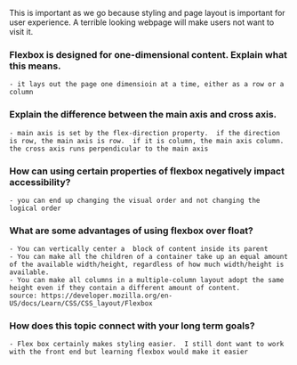 
This is important as we go because styling and page layout is important for user experience.  A terrible looking webpage will make users not want to visit it.

### Flexbox is designed for one-dimensional content. Explain what this means.
    - it lays out the page one dimensioin at a time, either as a row or a column
### Explain the difference between the main axis and cross axis.
    - main axis is set by the flex-direction property.  if the direction is row, the main axis is row.  if it is column, the main axis column.  the cross axis runs perpendicular to the main axis
### How can using certain properties of flexbox negatively impact accessibility?
    - you can end up changing the visual order and not changing the logical order
### What are some advantages of using flexbox over float?
    - You can vertically center a  block of content inside its parent
    - You can make all the children of a container take up an equal amount of the available width/height, regardless of how much width/height is available.
    - You can make all columns in a multiple-column layout adopt the same height even if they contain a different amount of content.
    source: https://developer.mozilla.org/en-US/docs/Learn/CSS/CSS_layout/Flexbox
### How does this topic connect with your long term goals?
    - Flex box certainly makes styling easier.  I still dont want to work with the front end but learning flexbox would make it easier